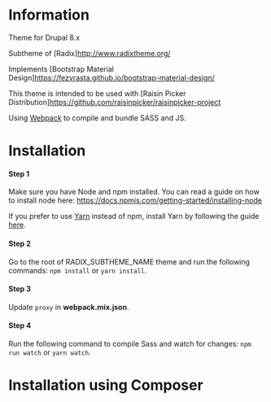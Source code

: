 # Information

Theme for Drupal 8.x

Subtheme of [Radix]http://www.radixtheme.org/

Implements [Bootstrap Material Design]https://fezvrasta.github.io/bootstrap-material-design/

This theme is intended to be used with [Raisin Picker Distribution]https://github.com/raisinpicker/raisinpicker-project

Using [Webpack](https://webpack.js.org) to compile and bundle SASS and JS.

# Installation

#### Step 1
Make sure you have Node and npm installed. 
You can read a guide on how to install node here: https://docs.npmjs.com/getting-started/installing-node

If you prefer to use [Yarn](https://yarnpkg.com) instead of npm, install Yarn by following the guide [here](https://yarnpkg.com/docs/install).

#### Step 2
Go to the root of RADIX_SUBTHEME_NAME theme and run the following commands: `npm install` or `yarn install`.

#### Step 3
Update `proxy` in **webpack.mix.json**.

#### Step 4
Run the following command to compile Sass and watch for changes: `npm run watch` or `yarn watch`.

# Installation using Composer

```composer require raisinpicker/radix_material
